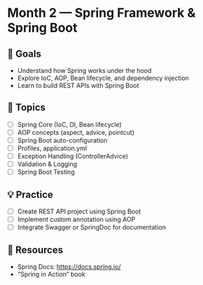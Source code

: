 # Month 2 — Spring Framework & Spring Boot

## 🎯 Goals
- Understand how Spring works under the hood
- Explore IoC, AOP, Bean lifecycle, and dependency injection
- Learn to build REST APIs with Spring Boot

## 🧩 Topics
- [ ] Spring Core (IoC, DI, Bean lifecycle)
- [ ] AOP concepts (aspect, advice, pointcut)
- [ ] Spring Boot auto-configuration
- [ ] Profiles, application.yml
- [ ] Exception Handling (ControllerAdvice)
- [ ] Validation & Logging
- [ ] Spring Boot Testing

## 💡 Practice
- [ ] Create REST API project using Spring Boot
- [ ] Implement custom annotation using AOP
- [ ] Integrate Swagger or SpringDoc for documentation

## 📘 Resources
- Spring Docs: https://docs.spring.io/
- “Spring in Action” book
